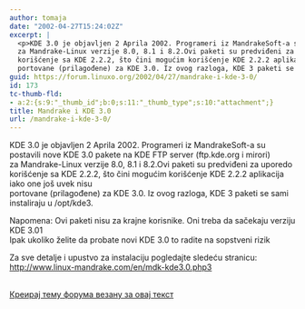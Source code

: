```yaml
---
author: tomaja
date: "2002-04-27T15:24:02Z"
excerpt: |
  <p>KDE 3.0 je objavljen 2 Aprila 2002. Programeri iz MandrakeSoft-a su postavili nove KDE 3.0 pakete na KDE FTP server (ftp.kde.org i mirori)<br />
  za Mandrake-Linux verzije 8.0, 8.1 i 8.2.Ovi paketi su predviđeni za uporedo<br />
  korišćenje sa KDE 2.2.2, što čini mogućim korišćenje KDE 2.2.2 aplikacija iako one još uvek nisu<br />
  portovane (prilagođene) za KDE 3.0. Iz ovog razloga, KDE 3 paketi se sami instaliraju u /opt/kde3.
guid: https://forum.linuxo.org/2002/04/27/mandrake-i-kde-3-0/
id: 173
tc-thumb-fld:
- a:2:{s:9:"_thumb_id";b:0;s:11:"_thumb_type";s:10:"attachment";}
title: Mandrake i KDE 3.0
url: /mandrake-i-kde-3-0/
---
```

KDE 3.0 je objavljen 2 Aprila 2002. Programeri iz MandrakeSoft-a su postavili nove KDE 3.0 pakete na KDE FTP server (ftp.kde.org i mirori)  
za Mandrake-Linux verzije 8.0, 8.1 i 8.2.Ovi paketi su predviđeni za uporedo  
korišćenje sa KDE 2.2.2, što čini mogućim korišćenje KDE 2.2.2 aplikacija iako one još uvek nisu  
portovane (prilagođene) za KDE 3.0. Iz ovog razloga, KDE 3 paketi se sami instaliraju u /opt/kde3.<!--break-->

Napomena: Ovi paketi nisu za krajne korisnike. Oni treba da sačekaju verziju KDE 3.01  
Ipak ukoliko želite da probate novi KDE 3.0 to radite na sopstveni rizik

Za sve detalje i upustvo za instalaciju pogledajte sledeću stranicu:  
<http://www.linux-mandrake.com/en/mdk-kde3.0.php3>  
&nbsp;

[Креирај тему форума везану за овај текст](https://linuxo.org/nova-tema-na-forumu/?se_pid=173)